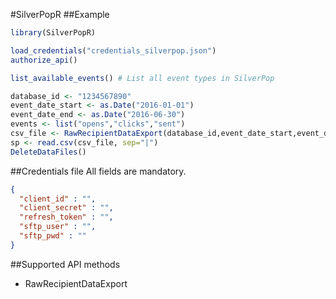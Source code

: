 #SilverPopR
##Example
```R
library(SilverPopR)

load_credentials("credentials_silverpop.json")
authorize_api()

list_available_events() # List all event types in SilverPop

database_id <- "1234567890"
event_date_start <- as.Date("2016-01-01")
event_date_end <- as.Date("2016-06-30")
events <- list("opens","clicks","sent")
csv_file <- RawRecipientDataExport(database_id,event_date_start,event_date_end,events)
sp <- read.csv(csv_file, sep="|")
DeleteDataFiles()
```
##Credentials file
All fields are mandatory.
```json
{
  "client_id" : "",
  "client_secret" : "",
  "refresh_token" : "",
  "sftp_user" : "",
  "sftp_pwd" : ""
}
```

##Supported API methods
* RawRecipientDataExport